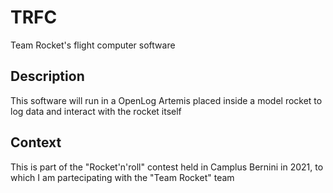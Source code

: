 # TRFC

Team Rocket's flight computer software

## Description

This software will run in a OpenLog Artemis placed inside a model rocket to log data and interact with the rocket itself

## Context

This is part of the "Rocket'n'roll" contest held in Camplus Bernini in 2021, to which I am partecipating with the "Team Rocket" team
